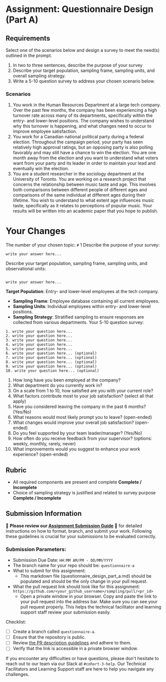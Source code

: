 # Assignment: Questionnaire Design (Part A)

## Requirements
Select one of the scenarios below and design a survey to meet the need(s) outlined in the prompt.

1.	In two to three sentences, describe the purpose of your survey
2.	Describe your target population, sampling frame, sampling units, and overall sampling strategy.
3.	Write a 5-10 question survey to address your chosen scenario below.


### Scenarios
1.	You work in the Human Resources Department at a large tech company. Over the past few months, the company has been experiencing a high turnover rate across many of its departments, specifically within the entry- and lower-level positions. The company wishes to understand why this turnover is happening, and what changes need to occur to improve employee satisfaction.
2.	You work for a Canadian national political party during a federal election. Throughout the campaign period, your party has seen relatively high approval ratings, but an opposing party is also polling favorably and may still have a chance to win the election. You are one month away from the election and you want to understand what voters want from your party and its leader in order to maintain your lead and eventually win the election.
3.	You are a student researcher in the sociology department at the University of Toronto. You are working on a research project that concerns the relationship between music taste and age. This involves both comparisons between different people of different ages and comparisons of the same individual at different ages during their lifetime. You wish to understand to what extent age influences music taste, specifically as it relates to perceptions of popular music. Your results will be written into an academic paper that you hope to publish.


# Your Changes

The number of your chosen topic: `#`
1
Describe the purpose of your survey:
```The purpose of this survey is to identify the reasons behind the high turnover rate among entry- and lower-level employees at the company and gather feedback on what changes could improve employee satisfaction and retention.
write your answer here...
```

Describe your target population, sampling frame, sampling units, and observational units:
```

write your answer here...
```
**Target Population**: Entry- and lower-level employees at the tech company.
- **Sampling Frame**: Employee database containing all current employees.
- **Sampling Units**: Individual employees within entry- and lower-level positions.
- **Sampling Strategy**: Stratified sampling to ensure responses are collected from various departments.
Your 5-10 question survey:
```
1. write your question here...
2. write your question here...
3. write your question here...
4. write your question here...
5. write your question here...
6. write your question here... (optional)
7. write your question here... (optional)
8. write your question here... (optional)
9. write your question here... (optional)
10. write your question here... (optional)
```


1. How long have you been employed at the company?
2. What department do you currently work in?
3. On a scale from 1 to 10, how satisfied are you with your current role?
4. What factors contribute most to your job satisfaction? (select all that apply)
5. Have you considered leaving the company in the past 6 months? (Yes/No)
6. What reasons would most likely prompt you to leave? (open-ended)
7. What changes would improve your overall job satisfaction? (open-ended)
8. Do you feel supported by your team leader/manager? (Yes/No)
9. How often do you receive feedback from your supervisor? (options: weekly, monthly, rarely, never)
10. What improvements would you suggest to enhance your work experience? (open-ended)

## Rubric

-	All required components are present and complete **Complete / Incomplete**
-	Choice of sampling strategy is justified and related to survey purpose **Complete / Incomplete**

## Submission Information

🚨 **Please review our [Assignment Submission Guide](https://github.com/UofT-DSI/onboarding/blob/main/onboarding_documents/submissions.md)** 🚨 for detailed instructions on how to format, branch, and submit your work. Following these guidelines is crucial for your submissions to be evaluated correctly.

### Submission Parameters:
* Submission Due Date: `HH:MM AM/PM - DD/MM/YYYY`
* The branch name for your repo should be: `questionnaire-a`
* What to submit for this assignment:
    * This markdown file (questionnaire_design_part_a.md) should be populated and should be the only change in your pull request.
* What the pull request link should look like for this assignment: `https://github.com/<your_github_username>/sampling/pull/<pr_id>`
    * Open a private window in your browser. Copy and paste the link to your pull request into the address bar. Make sure you can see your pull request properly. This helps the technical facilitator and learning support staff review your submission easily.

Checklist:
- [ ] Create a branch called `questionnaire-a`.
- [ ] Ensure that the repository is public.
- [ ] Review [the PR description guidelines](https://github.com/UofT-DSI/onboarding/blob/main/onboarding_documents/submissions.md#guidelines-for-pull-request-descriptions) and adhere to them.
- [ ] Verify that the link is accessible in a private browser window.

If you encounter any difficulties or have questions, please don't hesitate to reach out to our team via our Slack at `#cohort-3-help`. Our Technical Facilitators and Learning Support staff are here to help you navigate any challenges.
